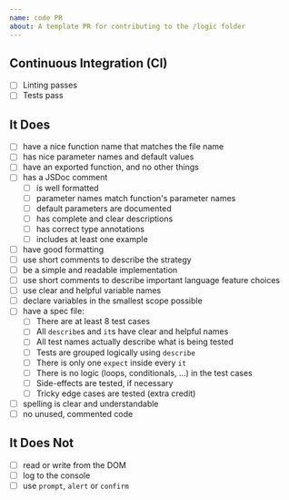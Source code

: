 ```yaml
---
name: code PR
about: A template PR for contributing to the /logic folder
---
```


<!--
  make this PR easy to find:

  - assign: yourself
  - labels:
  - request a review
-->

## Continuous Integration (CI)

- [ ] Linting passes
- [ ] Tests pass

## It Does

- [ ] have a nice function name that matches the file name
- [ ] has nice parameter names and default values
- [ ] have an exported function, and no other things
- [ ] has a JSDoc comment
  - [ ] is well formatted
  - [ ] parameter names match function's parameter names
  - [ ] default parameters are documented
  - [ ] has complete and clear descriptions
  - [ ] has correct type annotations
  - [ ] includes at least one example
- [ ] have good formatting
- [ ] use short comments to describe the strategy
- [ ] be a simple and readable implementation
- [ ] use short comments to describe important language feature choices
- [ ] use clear and helpful variable names
- [ ] declare variables in the smallest scope possible
- [ ] have a spec file:
  - [ ] There are at least 8 test cases
  - [ ] All `describe`s and `it`s have clear and helpful names
  - [ ] All test names actually describe what is being tested
  - [ ] Tests are grouped logically using `describe`
  - [ ] There is only one `expect` inside every `it`
  - [ ] There is no logic (loops, conditionals, ...) in the test cases
  - [ ] Side-effects are tested, if necessary
  - [ ] Tricky edge cases are tested (extra credit)
- [ ] spelling is clear and understandable
- [ ] no unused, commented code

## It Does Not

- [ ] read or write from the DOM
- [ ] log to the console
- [ ] use `prompt`, `alert` or `confirm`
